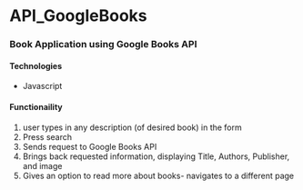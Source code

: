 # API_GoogleBooks
### Book Application using Google Books API

#### Technologies
* Javascript

#### Functionaility 
1. user types in any description (of desired book) in the form 
2. Press search
3. Sends request to Google Books API
4. Brings back requested information, displaying Title, Authors, Publisher, and image
5. Gives an option to read more about books- navigates to a different page
